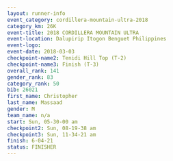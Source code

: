 ```yaml
---
layout: runner-info 
event_category: cordillera-mountain-ultra-2018 
category_km: 26K 
event-title: 2018 CORDILLERA MOUNTAIN ULTRA 
event-location: Dalupirip Itogon Benguet Philippines 
event-logo: 
event-date: 2018-03-03 
checkpoint-name2: Tenidi Hill Top (T-2) 
checkpoint-name3: Finish (T-3) 
overall_rank: 141
gender_rank: 83
category_rank: 50
bib: 26021
first_name: Christopher
last_name: Massaad
gender: M
team_name: n/a
start: Sun, 05-30-00 am
checkpoint2: Sun, 08-19-38 am
checkpoint3: Sun, 11-34-21 am
finish: 6-04-21
status: FINISHER
---
```

